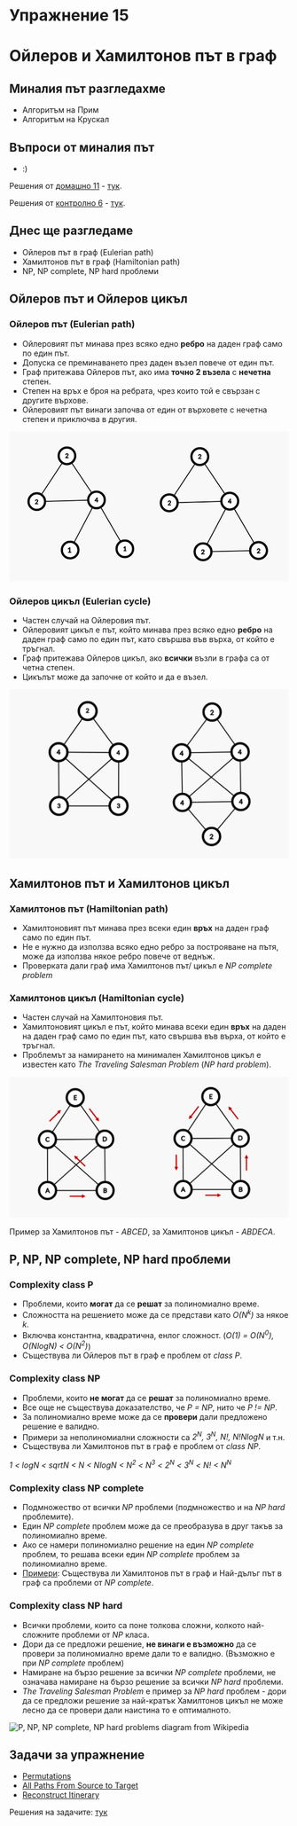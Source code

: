 # Упражнение 15

# Ойлеров и Хамилтонов път в граф

## Миналия път разгледахме

- Алгоритъм на Прим
- Алгоритъм на Крускал

## Въпроси от миналия път

- :)

Решения от [домашно 11](https://hackerrank.com/contests/sda-ad-hw-11-2023) - [тук](/Homeworks/hw_11).

Решения от [контролно 6]() - [тук](/Exams/exam_06).

## Днес ще разгледаме

- Ойлеров път в граф (Eulerian path)
- Хамилтонов път в граф (Hamiltonian path)
- NP, NP complete, NP hard проблеми
  
## Ойлеров път и Ойлеров цикъл 

### Ойлеров път (Eulerian path)

- Ойлеровият път минава през всяко едно **ребро** на даден граф само по един път.
- Допуска се преминаването през даден възел повече от един път.
- Граф притежава Ойлеров път, ако има **точно 2 възела** с **нечетна** степен.
- Степен на връх е броя на ребрата, чрез които той е свързан с другите върхове.
- Ойлеровият път винаги започва от един от върховете с нечетна степен и приключва в другия.

![Simple Eulerian path and cycle graphs](media/simple_eulerian_path_and_cycle.png)

### Ойлеров цикъл (Eulerian cycle)

- Частен случай на Ойлеровия път.
- Ойлеровият цикъл е път, който минава през всяко едно **ребро** на даден граф само по един път, като свършва във върха, от който е тръгнал.
- Граф притежава Ойлеров цикъл, ако **всички** възли в графа са от четна степен.
- Цикълът може да започне от който и да е възел.

![Complex Eulerian path and cycle graphs](media/complex_eulerian_path_and_cycle.png)


## Хамилтонов път и Хамилтонов цикъл

### Хамилтонов път (Hamiltonian path)

- Хамилтоновият път минава през всеки един **връх** на даден граф само по един път.
- Не е нужно да използва всяко едно ребро за построяване на пътя, може да използва някое ребро повече от веднъж.
- Проверката дали граф има Хамилтонов път/ цикъл е *NP complete problem*

### Хамилтонов цикъл (Hamiltonian cycle)

- Частен случай на Хамилтоновия път.
- Хамилтоновият цикъл е път, който минава всеки един **връх** на даден на даден граф само по един път, като свършва във върха, от който е тръгнал.
- Проблемът за намирането на минимален Хамилтонов цикъл е известен като *The Traveling Salesman Problem* (*NP hard problem*).

![Hamiltonian path and cycle example](media/hamiltonian_path_and_cycle.png)

Пример за Хамилтонов път - *ABCED*, за Хамилтонов цикъл - *ABDECA*.

## P, NP, NP complete, NP hard проблеми

### Complexity class P 

- Проблеми, които **могат** да се **решат** за полиномиално време.
- Сложността на решението може да се представи като *O(N<sup>k</sup>)* за някое *k*.
- Включва константна, квадратична, енлог сложност. (*O(1) = O(N<sup>0</sup>), O(NlogN) < O(N<sup>2</sup>)*)
- Съществува ли Ойлеров път в граф е проблем от *class P*.
  
### Complexity class NP 

- Проблеми, които **не могат** да се **решат** за полиномиално време.
- Все още не съществува доказателство, че *P = NP*, нито че *P != NP*.
- За полиномиално време може да се **провери** дали предложено решение е валидно.
- Примери за неполиномиални сложности са *2<sup>N</sup>, 3<sup>N</sup>, N!, N!NlogN* и т.н.
- Съществува ли Хамилтонов път в граф е проблем от *class NP*.

*1 < logN < sqrtN < N < NlogN < N<sup>2</sup> < N<sup>3</sup> < 2<sup>N</sup> < 3<sup>N</sup> < N! < N<sup>N</sup>*

### Complexity class NP complete

- Подмножество от всички *NP* проблеми (подмножество и на *NP hard* проблемите).
- Един *NP complete* проблем може да се преобразува в друг такъв за полиномиално време.
- Ако се намери полиномиално решение на един *NP complete* проблем, то решава всеки един *NP complete* проблем за полиномиално време.
- [Примери](https://en.wikipedia.org/wiki/List_of_NP-complete_problems): Съществува ли Хамилтонов път в граф и Най-дълъг път в граф са проблеми от *NP complete*.

### Complexity class NP hard

- Всички проблеми, които са поне толкова сложни, колкото най-сложните проблеми от *NP* класа.
- Дори да се предложи решение, **не винаги е възможно** да се провери за полиномиално време дали то е валидно. (Възможно е при *NP complete* проблем)
- Намиране на бързо решение за всички *NP complete* проблеми, не означава намиране на бързо решение за всички *NP hard* проблеми.
- *The Traveling Salesman Problem* е пример за *NP hard* проблем - дори да се предложи решение за най-кратък Хамилтонов цикъл не може лесно да се провери дали наистина то е оптималното.

![P, NP, NP complete, NP hard problems diagram from Wikipedia](https://upload.wikimedia.org/wikipedia/commons/a/a0/P_np_np-complete_np-hard.svg)

## Задачи за упражнение

- [Permutations](https://leetcode.com/problems/permutations)
- [All Paths From Source to Target](https://leetcode.com/problems/all-paths-from-source-to-target)
- [Reconstruct Itinerary](https://leetcode.com/problems/reconstruct-itinerary)

Решения на задачите: [тук](/Tasks/tasks_15)